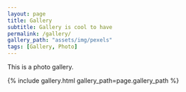 ```yaml
---
layout: page
title: Gallery
subtitle: Gallery is cool to have
permalink: /gallery/
gallery_path: "assets/img/pexels"
tags: [Gallery, Photo]
---
```


This is a photo gallery.


{% include gallery.html gallery_path=page.gallery_path %}
